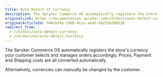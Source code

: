```yaml
---
title: Auto-Detect of Currency
description: The Spryker Commerce OS automatically registers the store's currency your customer selects and manages orders accordingly.
originalLink: https://documentation.spryker.com/v5/docs/auto-detect-currency
originalArticleId: 344cbf4a-2dbb-4cce-ae45-842356368538
redirect_from:
  - /v5/docs/auto-detect-currency
  - /v5/docs/en/auto-detect-currency
---
```


The Spryker Commerce OS automatically registers the store's currency your customer selects and manages orders accordingly. Prices, Payment and Shipping costs are all converted automatically.

Alternatively, currencies can manually be changed by the customer.
